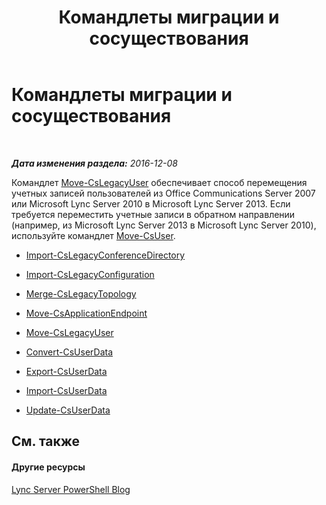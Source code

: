 ﻿---
title: Командлеты миграции и сосуществования
TOCTitle: Командлеты миграции и сосуществования
ms:assetid: ff1a56e0-e883-473d-92fe-ca77ea4eb63b
ms:mtpsurl: https://technet.microsoft.com/ru-ru/library/Gg415682(v=OCS.15)
ms:contentKeyID: 49311782
ms.date: 12/10/2016
mtps_version: v=OCS.15
ms.translationtype: HT
---

# Командлеты миграции и сосуществования

 

_**Дата изменения раздела:** 2016-12-08_

Командлет [Move-CsLegacyUser](move-cslegacyuser.md) обеспечивает способ перемещения учетных записей пользователей из Office Communications Server 2007 или Microsoft Lync Server 2010 в Microsoft Lync Server 2013. Если требуется переместить учетные записи в обратном направлении (например, из Microsoft Lync Server 2013 в Microsoft Lync Server 2010), используйте командлет [Move-CsUser](move-csuser.md).

  -   
    [Import-CsLegacyConferenceDirectory](import-cslegacyconferencedirectory.md)

  -   
    [Import-CsLegacyConfiguration](import-cslegacyconfiguration.md)

  -   
    [Merge-CsLegacyTopology](merge-cslegacytopology.md)

  -   
    [Move-CsApplicationEndpoint](move-csapplicationendpoint.md)

  -   
    [Move-CsLegacyUser](move-cslegacyuser.md)

  - [Convert-CsUserData](convert-csuserdata.md)

  - [Export-CsUserData](export-csuserdata.md)

  - [Import-CsUserData](import-csuserdata.md)

  - [Update-CsUserData](update-csuserdata.md)

## См. также

#### Другие ресурсы

[Lync Server PowerShell Blog](http://go.microsoft.com/fwlink/?linkid=203150%26clcid=0x419)

